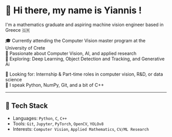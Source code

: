 # 👋 Hi there, my name is Yiannis !
I'm a mathematics graduate and aspiring machine vision engineer based in Greece 🇬🇷

🎓 Currently attending the Computer Vision master program at the University of Crete  
🧠 Passionate about Computer Vision, AI, and applied research  
🧪 Exploring: Deep Learning, Object Detection and Tracking, and Generative Ai

💼 Looking for: Internship & Part-time roles in computer vision, R&D, or data science  
💬 I speak Python, NumPy, Git, and a bit of C++

---

## 🔧 Tech Stack
- Languages: `Python`, `C`, `C++`
- Tools: `Git`, `Jupyter`, `PyTorch`, `OpenCV`, `YOLOv8`
- Interests: `Computer Vision`, `Applied Mathematics`, `CV/ML Research`
